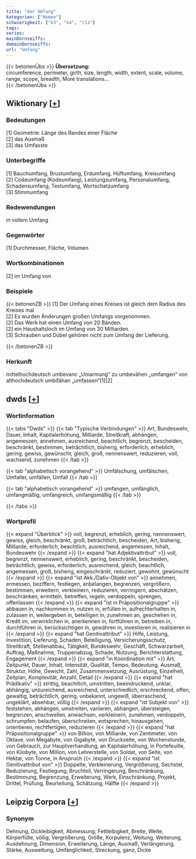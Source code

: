 ```yaml
---
title: "der Umfang"
kategorien: ["Nomen"]
schwierigkeit: ["k3", "h4", "r11"]
tags:
series:
mainDornseiffs:
domainDornseiffs:
url: "Umfang"
---
```


{{< betonenÜbs >}}
**Übersetzung:**  
circumference, perimeter, girth, size, length, width, extent, scale, volume, range, scope, breadth, More translations...  
{{< /betonenÜbs >}}

## Wiktionary [[+](https://de.wiktionary.org/wiki/Umfang)]

### Bedeutungen
[1] Geometrie: Länge des Randes einer Fläche  
[2] das Ausmaß  
[3] das Umfasste  

### Unterbegriffe
[1] Bauchumfang, Brustumfang, Erdumfang, Hüftumfang, Kreisumfang  
[2] Codeumfang (Kodeumfang), Leistungsumfang, Personalumfang, Schadensumfang, Testumfang, Wortschatzumfang  
[3] Stimmumfang  

### Redewendungen
in vollem Umfang  

### Gegenwörter
[1] Durchmesser, Fläche, Volumen  

### Wortkombinationen
[2] im Umfang von  

### Beispiele
{{< betonenZB >}}
[1] Der Umfang eines Kreises ist gleich dem Radius des Kreises mal   
[2] Es wurden Änderungen großen Umfangs vorgenommen.  
[2] Das Werk hat einen Umfang von 20 Bänden.  
[2] ein Haushaltsloch im Umfang von 30 Milliarden  
[3] Schrauben und Dübel gehören nicht zum Umfang der Lieferung.  

{{< /betonenZB >}}
### Herkunft
mittelhochdeutsch umbevanc „Umarmung“ zu umbevāhen „umfangen“ von althochdeutsch umbifāhan „umfassen“[1][2]  



## dwds [[+](https://www.dwds.de/wb/Umfang)]

### Wortinformation
{{< tabs "Dwds" >}}
{{< tab "Typische Verbindungen" >}}
Art, Bundeswehr, Dauer, Inhalt, Kapitalerhöhung, Milliarde, Streitkraft, abhängen, angemessen, annehmen, ausreichend, beachtlich, begrenzt, bescheiden, beschränkt, bestimmen, beträchtlich, bisherig, erforderlich, erheblich, gering, gewiss, gewünscht, gleich, groß, nennenswert, reduzieren, voll, wachsend, zunehmen
{{< /tab >}}

{{< tab "alphabetisch vorangehend" >}}
Umfälschung, umfälschen, Umfaller, umfällen, Umfall
{{< /tab >}}

{{< tab "alphabetisch vorangehend" >}}
umfangen, umfänglich, umfangmäßig, umfangreich, umfangsmäßig
{{< /tab >}}

{{< /tabs >}}

### Wortprofil
{{< expand "Überblick" >}} voll, begrenzt, erheblich, gering, nennenswert, gewiss, gleich, beschränkt, groß, beträchtlich, bescheiden, Art, bisherig, Milliarde, erforderlich, beachtlich, ausreichend, angemessen, Inhalt, Bundeswehr {{< /expand >}}
{{< expand "hat Adjektivattribut" >}} voll, begrenzt, nennenswert, erheblich, gering, beschränkt, bescheiden, beträchtlich, gewiss, erforderlich, ausreichend, gleich, beachtlich, angemessen, groß, bisherig, eingeschränkt, reduziert, gewohnt, gewünscht {{< /expand >}}
{{< expand "ist Akk./Dativ-Objekt von" >}} annehmen, ermessen, beziffern, festlegen, anbelangen, begrenzen, vergrößern, bestimmen, erweitern, verkleinern, reduzieren, verringern, abschätzen, beschränken, ermitteln, betreffen, regeln, verdoppeln, sprengen, offenlassen {{< /expand >}}
{{< expand "ist in Präpositionalgruppe" >}} abbauen in, nachkommen in, nutzen in, erfüllen in, aufrechterhalten in, zulassen in, weitergeben in, beteiligen in, zunehmen an, geschehen in, Kredit im, verwirklichen in, anerkennen in, fortführen in, betreiben in, durchführen in, berücksichtigen in, gewähren in, investieren in, realisieren in {{< /expand >}}
{{< expand "hat Genitivattribut" >}} Hilfe, Leistung, Investition, Lieferung, Schaden, Beteiligung, Versicherungsschutz, Streitkraft, Stellenabbau, Tätigkeit, Bundeswehr, Geschäft, Schwarzarbeit, Auftrag, Maßnahme, Truppenabzug, Schade, Nutzung, Berichterstattung, Engagement {{< /expand >}}
{{< expand "in Koordination mit" >}} Art, Zeitpunkt, Dauer, Inhalt, Intensität, Qualität, Tempo, Bedeutung, Ausmaß, Struktur, Höhe, Gewicht, Zahl, Zusammensetzung, Ausrüstung, Einzelheit, Zeitplan, Komplexität, Anzahl, Detail {{< /expand >}}
{{< expand "hat Prädikativ" >}} strittig, beachtlich, umstritten, beeindruckend, unklar, abhängig, unzureichend, ausreichend, unterschiedlich, erschreckend, offen, gewaltig, beträchtlich, gering, unbekannt, ungewiß, überraschend, ungeklärt, absehbar, völlig {{< /expand >}}
{{< expand "ist Subjekt von" >}} feststehen, abhängen, umstreiten, variieren, abhangen, übersteigen, begrenzen, anschwellen, anwachsen, verkleinern, zunehmen, verdoppeln, schrumpfen, belaufen, überschreiten, entsprechen, hinausgehen, orientieren, rechtfertigen, reduzieren {{< /expand >}}
{{< expand "hat Präpositionalgruppe" >}} von Billion, von Milliarde, von Zentimeter, von Oktave, von Megabyte, von Gigabyte, von Druckseite, von Wochenstunde, von Gebrauch, zur Hauptverhandlung, an Kapitalerhöhung, in Portefeuille, von Kilobyte, von Million, von Lehrerstelle, von Soldat, von Seite, von Hektar, von Tonne, in Anspruch {{< /expand >}}
{{< expand "ist Genitivattribut von" >}} Doppelte, Verkleinerung, Vergrößerung, Sechstel, Reduzierung, Festlegung, Bruchteil, Verringerung, Beschränkung, Bestimmung, Begrenzung, Erweiterung, Werk, Einschränkung, Projekt, Drittel, Prüfung, Beurteilung, Schätzung, Hälfte {{< /expand >}}

## Leipzig Corpora [[+](https://corpora.uni-leipzig.de/en/res?word=Umfang&corpusId=deu_newscrawl-public_2018)]


### Synonym
Dehnung, Dickleibigkeit, Abmessung, Fettleibigkeit, Breite, Weite, Körperfülle, völlig, Vergrößerung, Größe, Korpulenz, Weitung, Weiterung, Ausdehnung, Dimension, Erweiterung, Länge, Ausmaß, Verlängerung, Stärke, Ausweitung, Umfänglichkeit, Streckung, ganz, Dicke

